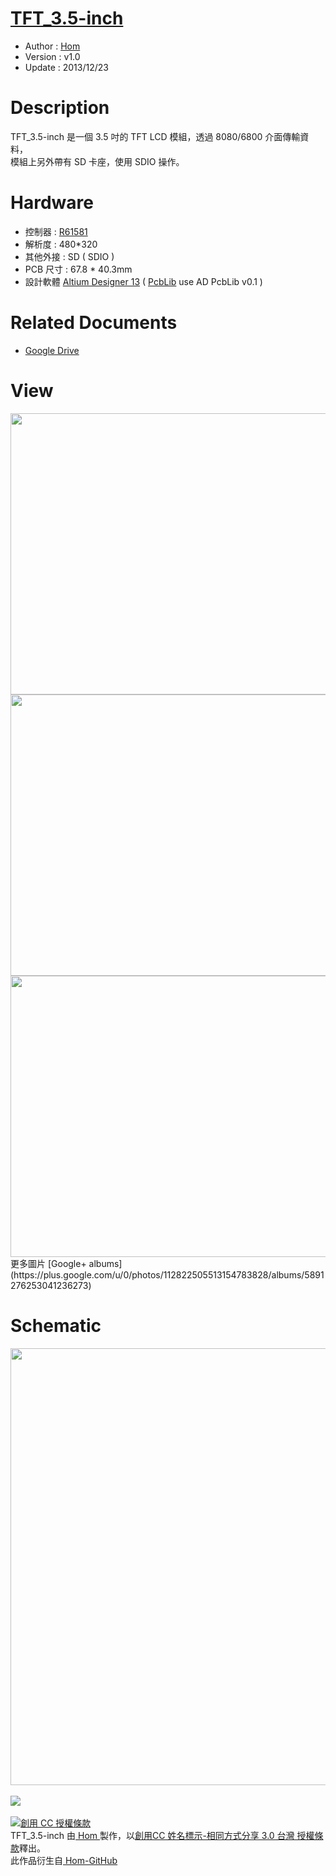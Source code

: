 [TFT_3.5-inch](https://github.com/Hom19910422/TFT_3.5-inch)
========
* Author  : [Hom](https://github.com/Hom19910422)
* Version : v1.0
* Update  : 2013/12/23

Description
========
TFT_3.5-inch 是一個 3.5 吋的 TFT LCD 模組，透過 8080/6800 介面傳輸資料，  
模組上另外帶有 SD 卡座，使用 SDIO 操作。

Hardware
========
* 控制器 : [R61581](http://www.rsp.renesas.com/en/index.htm)
* 解析度 : 480*320
* 其他外接 : SD ( SDIO )
* PCB 尺寸 : 67.8 * 40.3mm
* 設計軟體 [Altium Designer 13](http://www.altium.com/en/products/altium-designer) ( [PcbLib](https://github.com/CYACAcademic/AltiumDesigner_PcbLibrary) use AD PcbLib v0.1 )

Related Documents
========
* [Google Drive](https://drive.google.com/folderview?id=0BzL2wwAot6oPczBxWmFGckhsYVk&usp=sharing)

View
========
<img src="https://lh3.googleusercontent.com/-JZtiIy2ZpQ8/UrctHwdID6I/AAAAAAAAFzE/NbB7kYpGUZ4/s800/DSC_1840.jpg" height="450" width="800" />
<img src="https://lh6.googleusercontent.com/-riFlrWwfUb0/UrctH0uX8cI/AAAAAAAAFyc/zPwou_TbPCA/s800/DSC_1809.jpg" height="450" width="800" />
<img src="https://lh3.googleusercontent.com/-AuWaj3SfBQI/UrctH_Gg0ZI/AAAAAAAAFyk/-2UncmP1uUc/s800/DSC_1815.jpg" height="450" width="800" />
<br />
更多圖片 [Google+ albums](https://plus.google.com/u/0/photos/112822505513154783828/albums/5891276253041236273)

Schematic
========
<img src="https://lh4.googleusercontent.com/-e_tjRiAzuws/UprcWaZkNLI/AAAAAAAAFAA/OypKSmLb3Lw/s800/3.5_LCD.png" height="699" width="800" />
<br />
<br />
<a href="http://www.oshwa.org/">
<img src="https://lh5.googleusercontent.com/-nIBTA3RL8Hk/Ug8wr_ly3-I/AAAAAAAADFY/hAfv5LAzHag/s144/oshw-logo-800-px.png">
<br />
<br />
<a rel="license" href="http://creativecommons.org/licenses/by-sa/3.0/tw/deed.zh_TW"><img alt="創用 CC 授權條款" style="border-width:0" src="http://i.creativecommons.org/l/by-sa/3.0/tw/88x31.png" /></a><br /><span xmlns:dct="http://purl.org/dc/terms/" property="dct:title"> TFT_3.5-inch </span>由<a xmlns:cc="http://creativecommons.org/ns#" href="https://plus.google.com/u/0/112822505513154783828/posts" property="cc:attributionName" rel="cc:attributionURL"> Hom </a>製作，以<a rel="license" href="http://creativecommons.org/licenses/by-sa/3.0/tw/deed.zh_TW">創用CC 姓名標示-相同方式分享 3.0 台灣 授權條款</a>釋出。<br />此作品衍生自<a xmlns:dct="http://purl.org/dc/terms/" href="https://github.com/Hom19910422" rel="dct:source"> Hom-GitHub </a>
